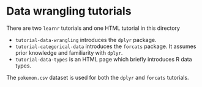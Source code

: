 # Data wrangling tutorials

There are two `learnr` tutorials and one HTML tutorial in this directory 

- `tutorial-data-wrangling` introduces the `dplyr` package.
- `tutorial-categorical-data` introduces the `forcats` package. It assumes prior knowledge and familiarity with `dplyr`.
- `tutorial-data-types` is an HTML page which briefly introduces R data types.

The `pokemon.csv` dataset is used for both the `dplyr` and `forcats` tutorials.
